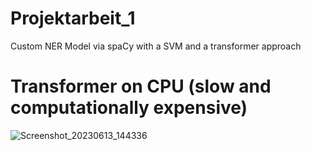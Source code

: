# Projektarbeit_1

Custom NER Model via spaCy with a SVM and a transformer approach


# Transformer on CPU (slow and computationally expensive)
![Screenshot_20230613_144336](https://github.com/jeremistderechte/Projektarbeit_1/assets/116145963/7d972e2c-70e6-427a-bd68-5d225c5c25c0)
